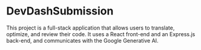 # DevDashSubmission
This project is a full-stack application that allows users to translate, optimize, and review their code. It uses a React front-end and an Express.js back-end, and communicates with the Google Generative AI.
